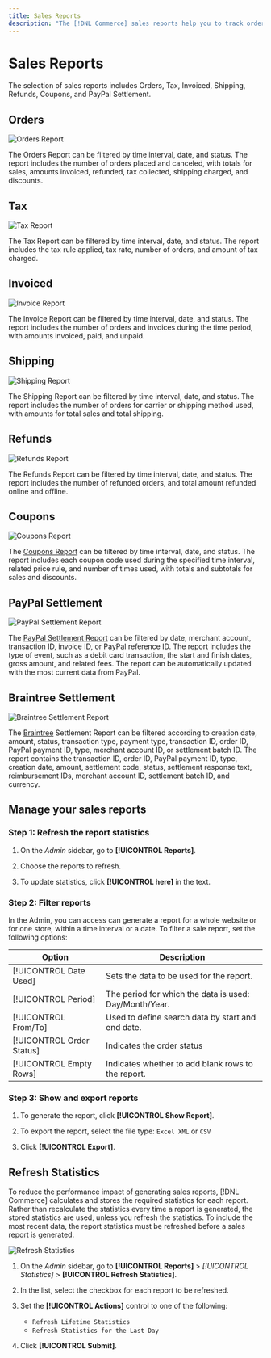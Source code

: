 ```yaml
---
title: Sales Reports
description: "The [!DNL Commerce] sales reports help you to track orders, taxes, invoices, shipping, refunds, coupons, and PayPal settlement."
---
```

# Sales Reports

The selection of sales reports includes Orders, Tax, Invoiced, Shipping, Refunds, Coupons, and PayPal Settlement.

## Orders

![Orders Report](./assets/order-report.png)<!-- zoom -->

The Orders Report can be filtered by time interval, date, and status. The report includes the number of orders placed and canceled, with totals for sales, amounts invoiced, refunded, tax collected, shipping charged, and discounts.

## Tax

![Tax Report](./assets/tax-report.png)<!-- zoom -->

The Tax Report can be filtered by time interval, date, and status. The report includes the tax rule applied, tax rate, number of orders, and amount of tax charged.

## Invoiced

![Invoice Report](./assets/sales-invoiced.png)<!-- zoom -->

The Invoice Report can be filtered by time interval, date, and status. The report includes the number of orders and invoices during the time period, with amounts invoiced, paid, and unpaid.

## Shipping

![Shipping Report](./assets/shipping.png)<!-- zoom -->

The Shipping Report can be filtered by time interval, date, and status. The report includes the number of orders for carrier or shipping method used, with amounts for total sales  and total shipping.

## Refunds

![Refunds Report](./assets/sales-refunds.png)<!-- zoom -->

The Refunds Report can be filtered by time interval, date, and status. The report includes the number of refunded orders, and total amount refunded online and offline.

## Coupons

![Coupons Report](./assets/sales-coupons.png)<!-- zoom -->

The [Coupons Report](https://docs.magento.com/user-guide/marketing/price-rules-cart-coupon-report.html) can be filtered by time interval, date, and status. The report includes each coupon code used during the specified time interval, related price rule, and number of times used, with totals and subtotals for sales and discounts.

## PayPal Settlement

![PayPal Settlement Report](./assets/reports-sales-paypal-settlement.png)<!-- zoom -->

The [PayPal Settlement Report](https://docs.magento.com/user-guide/payment/paypal-settlement-reports.html) can be filtered by date, merchant account, transaction ID, invoice ID, or PayPal reference ID. The report includes the type of event, such as a debit card transaction, the start and finish dates, gross amount, and related fees. The report can be automatically updated with the most current data from PayPal.

## Braintree Settlement

![Braintree Settlement Report](./assets/braintree-settlement.png)<!-- zoom -->

The [Braintree](https://docs.magento.com/user-guide/payment/braintree.html) Settlement Report can be filtered according to creation date, amount, status, transaction type, payment type, transaction ID, order ID, PayPal payment ID, type, merchant account ID, or settlement batch ID. The report contains the transaction ID, order ID, PayPal payment ID, type, creation date, amount, settlement code, status, settlement response text, reimbursement IDs, merchant account ID, settlement batch ID, and currency.

## Manage your sales reports

### Step 1: Refresh the report statistics

1. On the _Admin_ sidebar, go to **[!UICONTROL Reports]**.

1. Choose the reports to refresh.

1. To update statistics, click **[!UICONTROL here]** in the text.

### Step 2: Filter reports

In the Admin, you can access can generate a report for a whole website or for one store, within a time interval or a date. To filter a sale report, set the following options:

| Option | Description |
|--- |--- |
|[!UICONTROL Date Used]|Sets the data to be used for the report.|
|[!UICONTROL Period]|The period for which the data is used: Day/Month/Year.|
|[!UICONTROL From/To]|Used to define search data by start and end date.|
|[!UICONTROL Order Status]|Indicates the order status|
|[!UICONTROL Empty Rows]|Indicates whether to add blank rows to the report.|

### Step 3: Show and export reports

1. To generate the report, click **[!UICONTROL Show Report]**.

1. To export the report, select the file type: `Excel XML` or `CSV`

1. Click **[!UICONTROL Export]**.

## Refresh Statistics

To reduce the performance impact of generating sales reports, [!DNL Commerce] calculates and stores the required statistics for each report. Rather than recalculate the statistics every time a report is generated, the stored statistics are used, unless you refresh the statistics. To include the most recent data, the report statistics must be refreshed before a sales report is generated.

![Refresh Statistics](./assets/refresh-stats.png)<!-- zoom -->

1. On the _Admin_ sidebar, go to **[!UICONTROL Reports]** > _[!UICONTROL Statistics]_ > **[!UICONTROL Refresh Statistics]**.

1. In the list, select the checkbox for each report to be refreshed.

1. Set the **[!UICONTROL Actions]** control to one of the following:

   - `Refresh Lifetime Statistics`
   - `Refresh Statistics for the Last Day`

1. Click **[!UICONTROL Submit]**.
